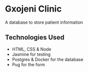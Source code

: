 # Gxojeni Clinic

A database to store patient information

## Technologies Used

- HTML, CSS & Node
- Jasmine for testing
- Postgres & Docker for the database
- Pug for the form
